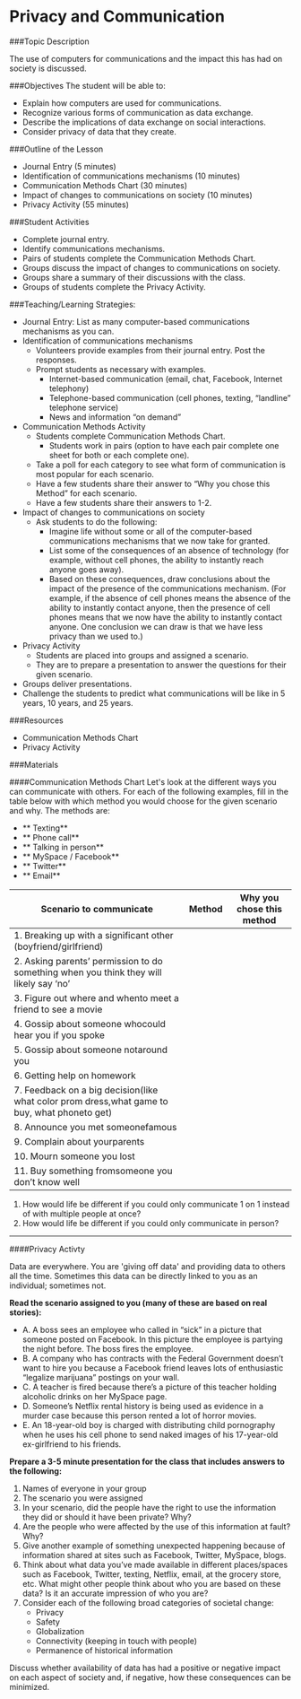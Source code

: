 # Privacy and Communication

###Topic Description

The use of computers for communications and the impact this has had on society is discussed.

###Objectives
The student will be able to:
- Explain how computers are used for communications.
- Recognize various forms of communication as data exchange.
- Describe the implications of data exchange on social interactions.
- Consider privacy of data that they create.

###Outline of the Lesson
- Journal Entry (5 minutes)
- Identification of communications mechanisms (10 minutes)
- Communication Methods Chart (30 minutes)
- Impact of changes to communications on society (10 minutes)
- Privacy Activity (55 minutes)

###Student Activities
- Complete journal entry.
- Identify communications mechanisms.
- Pairs of students complete the Communication Methods Chart.
- Groups discuss the impact of changes to communications on society.
- Groups share a summary of their discussions with the class.
- Groups of students complete the Privacy Activity.

###Teaching/Learning Strategies:
- Journal Entry: List as many computer-based communications mechanisms as you can.
- Identification of communications mechanisms
    - Volunteers provide examples from their journal entry. Post the responses.
    -  Prompt students as necessary with examples.
        - Internet-based communication (email, chat, Facebook, Internet telephony)
        - Telephone-based communication (cell phones, texting, “landline” telephone service)
        - News and information “on demand”
- Communication Methods Activity
    - Students complete Communication Methods Chart.
        - Students work in pairs (option to have each pair complete one sheet for both or each complete one).
    - Take a poll for each category to see what form of communication is most popular for each scenario.
    - Have a few students share their answer to “Why you chose this Method” for each scenario.
    - Have a few students share their answers to 1-2.
- Impact of changes to communications on society
    - Ask students to do the following:
        - Imagine life without some or all of the computer-based communications
mechanisms that we now take for granted.
        - List some of the consequences of an absence of technology (for
example, without cell phones, the ability to instantly reach anyone goes
away).
        - Based on these consequences, draw conclusions about the impact of
the presence of the communications mechanism. (For example, if the absence of cell phones means the absence of the ability to instantly contact anyone, then the presence of cell phones means that we now have the ability to instantly contact anyone. One conclusion we can draw is that we have less privacy than we used to.)
- Privacy Activity
    - Students are placed into groups and assigned a scenario.
    - They are to prepare a presentation to answer the questions for their given
scenario.
- Groups deliver presentations.
- Challenge the students to predict what communications will be like in 5 years, 10 years, and 25 years.

###Resources

- Communication Methods Chart
- Privacy Activity

###Materials

####Communication Methods Chart
Let's look at the different ways you can communicate with others.
For each of the following examples, fill in the table below with which method you would choose for the given scenario and why.
The methods are:

- ** Texting**
- ** Phone call**
- ** Talking in person**
- ** MySpace / Facebook**
- ** Twitter**
- ** Email**

| Scenario to communicate                                                                      	| Method 	| Why you chose this method 	|
|----------------------------------------------------------------------------------------------	|--------	|---------------------------	|
| 1. Breaking up with a significant other (boyfriend/girlfriend)                               	|        	|                           	|
| 2. Asking parents’ permission to do something when you think they will likely say ‘no’       	|        	|                           	|
| 3. Figure out where and whento meet a friend to see a movie                                  	|        	|                           	|
| 4. Gossip about someone whocould hear you if you spoke                                       	|        	|                           	|
| 5. Gossip about someone notaround you                                                        	|        	|                           	|
| 6. Getting help on homework                                                                  	|        	|                           	|
| 7. Feedback on a big decision(like what color prom dress,what game to buy, what phoneto get) 	|        	|                           	|
| 8. Announce you met someonefamous                                                            	|        	|                           	|
| 9. Complain about yourparents                                                                	|        	|                           	|
| 10. Mourn someone you lost                                                                   	|        	|                           	|
| 11. Buy something fromsomeone you don’t know well                                            	|        	|                           	|

1. How would life be different if you could only communicate 1 on 1 instead of with multiple people at once?
2. How would life be different if you could only communicate in person?
---
####Privacy Activty

Data are everywhere. You are 'giving off data' and providing data to others all the time. Sometimes this data can be directly linked to you as an individual; sometimes not.

**Read the scenario assigned to you (many of these are based on real stories):**

- A. A boss sees an employee who called in “sick” in a picture that someone posted on Facebook. In this picture the employee is partying the night before. The boss fires the employee.
- B. A company who has contracts with the Federal Government doesn’t want to hire you because a Facebook friend leaves lots of enthusiastic “legalize marijuana” postings on your wall.
- C. A teacher is fired because there’s a picture of this teacher holding alcoholic drinks on her MySpace page.
- D. Someone’s Netflix rental history is being used as evidence in a murder case because this person rented a lot of horror movies.
- E. An 18-year-old boy is charged with distributing child pornography when he uses his cell phone to send naked images of his 17-year-old ex-girlfriend to his friends.

**Prepare a 3-5 minute presentation for the class that includes answers to the following:**
1. Names of everyone in your group
2. The scenario you were assigned
3. In your scenario, did the people have the right to use the information they did
or should it have been private? Why?
4. Are the people who were affected by the use of this information at fault? Why?
5. Give another example of something unexpected happening because of
information shared at sites such as Facebook, Twitter, MySpace, blogs.
6. Think about what data you’ve made available in different places/spaces such as Facebook, Twitter, texting, Netflix, email, at the grocery store, etc. What might
other people think about who you are based on these data? Is it an accurate
impression of who you are?
7. Consider each of the following broad categories of societal change:
    - Privacy
    - Safety
    - Globalization
    - Connectivity (keeping in touch with people)
    - Permanence of historical information
    
Discuss whether availability of data has had a positive or negative impact on each aspect of society and, if negative, how these consequences can be minimized.
